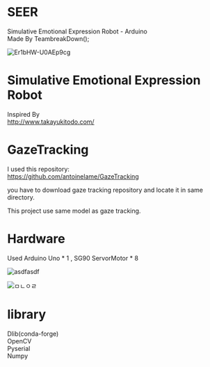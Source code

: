 # SEER
Simulative Emotional Expression Robot - Arduino  
Made By TeambreakDown();

![Er1bHW-U0AEp9cg](https://user-images.githubusercontent.com/56443524/105359550-ebde3900-5c3a-11eb-93aa-4a9d25d54167.jpg)




# Simulative Emotional Expression Robot

Inspired By  
http://www.takayukitodo.com/



# GazeTracking

I used this repository:  
https://github.com/antoinelame/GazeTracking

you have to download gaze tracking repository and locate it  in same directory.

This project use same model as gaze tracking.  


# Hardware

Used Arduino Uno * 1 , SG90 ServorMotor * 8 

![asdfasdf](https://user-images.githubusercontent.com/56443524/105360008-74f57000-5c3b-11eb-8336-9da29796fff4.png)


![ㅁㄴㅇㄹ](https://user-images.githubusercontent.com/56443524/105360206-b4bc5780-5c3b-11eb-9164-272f00de10a9.png)


# library

Dlib(conda-forge)  
OpenCV  
Pyserial  
Numpy  
